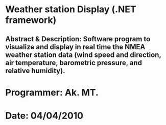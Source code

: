 # Weather station Display (.NET framework)
## Abstract & Description: Software program to visualize and display in real time the NMEA weather station data (wind speed and direction, air temperature, barometric pressure, and relative humidity).
# Programmer:  Ak. MT. 
# Date:  04/04/2010
